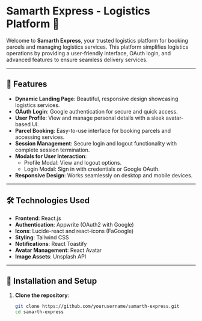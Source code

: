 # Samarth Express - Logistics Platform 🚛

Welcome to **Samarth Express**, your trusted logistics platform for booking parcels and managing logistics services. This platform simplifies logistics operations by providing a user-friendly interface, OAuth login, and advanced features to ensure seamless delivery services.

---

## 🌟 Features

- **Dynamic Landing Page**: Beautiful, responsive design showcasing logistics services.
- **OAuth Login**: Google authentication for secure and quick access.
- **User Profile**: View and manage personal details with a sleek avatar-based UI.
- **Parcel Booking**: Easy-to-use interface for booking parcels and accessing services.
- **Session Management**: Secure login and logout functionality with complete session termination.
- **Modals for User Interaction**:
  - Profile Modal: View and logout options.
  - Login Modal: Sign in with credentials or Google OAuth.
- **Responsive Design**: Works seamlessly on desktop and mobile devices.

---

## 🛠️ Technologies Used

- **Frontend**: React.js
- **Authentication**: Appwrite (OAuth2 with Google)
- **Icons**: Lucide-react and react-icons (FaGoogle)
- **Styling**: Tailwind CSS
- **Notifications**: React Toastify
- **Avatar Management**: React Avatar
- **Image Assets**: Unsplash API

---

## 🔧 Installation and Setup

1. **Clone the repository**:
   ```bash
   git clone https://github.com/yourusername/samarth-express.git
   cd samarth-express
